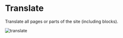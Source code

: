 # Translate

Translate all pages or parts of the site (including blocks). 

![translate](https://user-images.githubusercontent.com/6928826/154933042-8d65c842-292a-495a-8d42-26396c27bd89.png)
